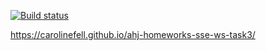 [![Build status](https://ci.appveyor.com/api/projects/status/k4dt82fi5ac5t1d6/branch/master?svg=true)](https://ci.appveyor.com/project/CarolineFell/ahj-homeworks-sse-ws-task3/branch/master)

https://carolinefell.github.io/ahj-homeworks-sse-ws-task3/